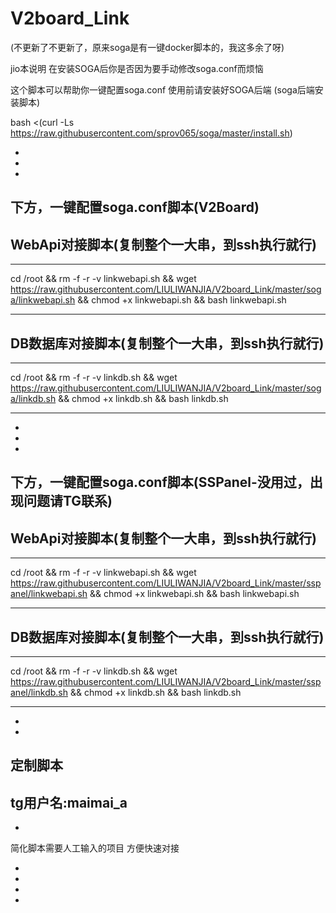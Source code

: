 # V2board_Link


(不更新了不更新了，原来soga是有一键docker脚本的，我这多余了呀)

jio本说明
在安装SOGA后你是否因为要手动修改soga.conf而烦恼

这个脚本可以帮助你一键配置soga.conf
使用前请安装好SOGA后端
(soga后端安装脚本)

bash <(curl -Ls https://raw.githubusercontent.com/sprov065/soga/master/install.sh)

-
-
-

下方，一键配置soga.conf脚本(V2Board)
-
WebApi对接脚本(复制整个一大串，到ssh执行就行)
-
__________________________________________________________________________________________

cd /root && rm -f -r -v linkwebapi.sh && wget https://raw.githubusercontent.com/LIULIWANJIA/V2board_Link/master/soga/linkwebapi.sh && chmod +x linkwebapi.sh && bash linkwebapi.sh

__________________________________________________________________________________________




DB数据库对接脚本(复制整个一大串，到ssh执行就行)
-
__________________________________________________________________________________________

cd /root && rm -f -r -v linkdb.sh && wget https://raw.githubusercontent.com/LIULIWANJIA/V2board_Link/master/soga/linkdb.sh && chmod +x linkdb.sh && bash linkdb.sh

__________________________________________________________________________________________
-
-
-
下方，一键配置soga.conf脚本(SSPanel-没用过，出现问题请TG联系)
-
WebApi对接脚本(复制整个一大串，到ssh执行就行)
-
__________________________________________________________________________________________

cd /root && rm -f -r -v linkwebapi.sh && wget https://raw.githubusercontent.com/LIULIWANJIA/V2board_Link/master/sspanel/linkwebapi.sh && chmod +x linkwebapi.sh && bash linkwebapi.sh

__________________________________________________________________________________________




DB数据库对接脚本(复制整个一大串，到ssh执行就行)
-
__________________________________________________________________________________________

cd /root && rm -f -r -v linkdb.sh && wget https://raw.githubusercontent.com/LIULIWANJIA/V2board_Link/master/sspanel/linkdb.sh && chmod +x linkdb.sh && bash linkdb.sh

__________________________________________________________________________________________
-
-
定制脚本
-
tg用户名:maimai_a
-
-
简化脚本需要人工输入的项目
方便快速对接

-
-
-
-

